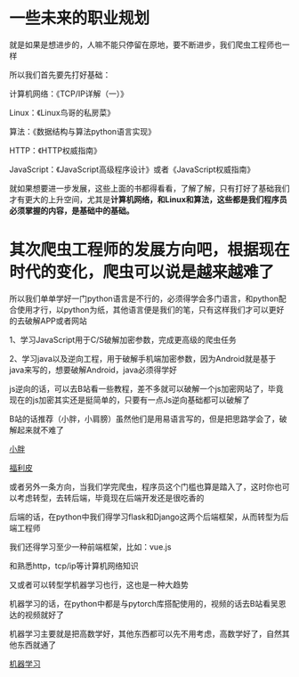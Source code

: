 # 一些未来的职业规划

就是如果是想进步的，人嘛不能只停留在原地，要不断进步，我们爬虫工程师也一样

所以我们首先要先打好基础：

计算机网络：《TCP/IP详解（一）》

Linux：《Linux鸟哥的私房菜》

算法：《数据结构与算法python语言实现》

HTTP：《HTTP权威指南》

JavaScript：《JavaScript高级程序设计》或者《JavaScript权威指南》

就如果想要进一步发展，这些上面的书都得看看，了解了解，只有打好了基础我们才有更大的上升空间，尤其是**计算机网络，和Linux和算法，这些都是我们程序员必须掌握的内容，是基础中的基础。**

# 其次爬虫工程师的发展方向吧，根据现在时代的变化，爬虫可以说是越来越难了

所以我们单单学好一门python语言是不行的，必须得学会多门语言，和python配合使用才行，以python为纸，其他语言便是我们的笔，只有这样我们才可以更好的去破解APP或者网站

1、学习JavaScript用于C/S破解加密参数，完成更高级的爬虫任务

2、学习java以及逆向工程，用于破解手机端加密参数，因为Android就是基于java来写的，想要破解Android，java必须得学好

js逆向的话，可以去B站看一些教程，差不多就可以破解一个js加密网站了，毕竟现在的js加密其实还是挺简单的，只要有一点Js逆向基础都可以破解了

B站的话推荐（小胖，小肩膀）虽然他们是用易语言写的，但是把思路学会了，破解起来就不难了

[小胖](https://www.bilibili.com/video/BV1Gt411w7Yo)

[福利皮](https://www.bilibili.com/video/BV1C4411z7SK?from=search&seid=2935872444405959026)



或者另外一条方向，当我们学完爬虫，程序员这个门槛也算是踏入了，这时你也可以考虑转型，去转后端，毕竟现在后端开发还是很吃香的

后端的话，在python中我们得学习flask和Django这两个后端框架，从而转型为后端工程师

我们还得学习至少一种前端框架，比如：vue.js

和熟悉http，tcp/ip等计算机网络知识



又或者可以转型学机器学习也行，这也是一种大趋势

机器学习的话，在python中都是与pytorch库搭配使用的，视频的话去B站看吴恩达的视频就好了

机器学习主要就是把高数学好，其他东西都可以先不用考虑，高数学好了，自然其他东西就通了

[机器学习](https://www.bilibili.com/video/BV164411S78V?from=search&seid=12650856357774533020)